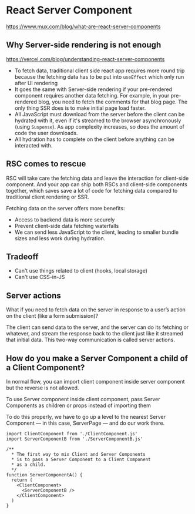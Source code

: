 # React Server Component

<https://www.mux.com/blog/what-are-react-server-components>

## Why Server-side rendering is not enough

<https://vercel.com/blog/understanding-react-server-components>

- To fetch data, traditional client side react app requires more round trip because the fetching data has to be put into `useEffect` which only run after UI rendering
- It goes the same with Server-side rendering if your pre-rendered component requires another data fetching. For example, in your pre-rendered blog, you need to fetch the comments for that blog page. The only thing SSR does is to make initial page load faster.
- All JavaScript must download from the server before the client can be hydrated with it, even if it's streamed to the browser asynchronously (using `Suspense`). As app complexity increases, so does the amount of code the user downloads.
- All hydration has to complete on the client before anything can be interacted with.

## RSC comes to rescue

RSC will take care the fetching data and leave the interaction for client-side component. And your app can ship both RSCs and client-side components together, which saves save a lot of code for fetching data compared to traditional client rendering or SSR.

Fetching data on the server offers more benefits:

- Access to backend data is more securely
- Prevent client-side data fetching waterfalls
- We can send less JavaScript to the client, leading to smaller bundle sizes and less work during hydration.

## Tradeoff

- Can't use things related to client (hooks, local storage)
- Can't use CSS-in-JS

## Server actions

What if you need to fetch data on the server in response to a user’s action on the client (like a form submission)? 

The client can send data to the server, and the server can do its fetching or whatever, and stream the response back to the client just like it streamed that initial data. This two-way communication is called server actions.

## How do you make a Server Component a child of a Client Component?

In normal flow, you can import client component inside server component but the reverse is not allowed.

To use Server component inside client component, pass Server Components as children or props instead of importing them

To do this properly, we have to go up a level to the nearest Server Component — in this case, ServerPage — and do our work there.

```tsx
import ClientComponent from './ClientComponent.js'
import ServerComponentB from './ServerComponentB.js'

/** 
  * The first way to mix Client and Server Components
  * is to pass a Server Component to a Client Component
  * as a child.
  */
function ServerComponentA() {
  return (
    <ClientComponent>
      <ServerComponentB />
    </ClientComponent>
  )
}
```

